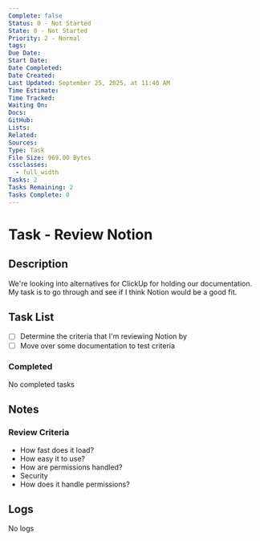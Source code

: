 ```yaml
---
Complete: false
Status: 0 - Not Started
State: 0 - Not Started
Priority: 2 - Normal
tags:
Due Date:
Start Date:
Date Completed:
Date Created:
Last Updated: September 25, 2025, at 11:40 AM
Time Estimate:
Time Tracked:
Waiting On:
Docs:
GitHub:
Lists:
Related:
Sources:
Type: Task
File Size: 969.00 Bytes
cssclasses:
  - full_width
Tasks: 2
Tasks Remaining: 2
Tasks Complete: 0
---
```

# Task - Review Notion

## Description

We're looking into alternatives for ClickUp for holding our documentation. My task is to go through and see if I think Notion would be a good fit.

## Task List

- [ ] Determine the criteria that I'm reviewing Notion by
- [ ] Move over some documentation to test criteria

### Completed

<span class="placeholder">No completed tasks</span>

## Notes
### Review Criteria

- How fast does it load?
- How easy it to use?
- How are permissions handled?
- Security
- How does it handle permissions?

## Logs

<span class="placeholder">No logs</span>
